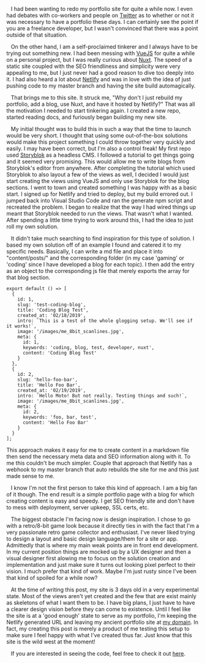 &nbsp; &nbsp;I had been wanting to redo my portfolio site for quite a while now. I even had debates with co-workers and people on [Twitter](https://twitter.com/JGDigitalJedi/status/1093866037454479360) as to whether or not it was necessary to have a portfolio these days. I can certainly see the point if you are a freelance developer, but I wasn't convinced that there was a point outside of that situation.

&nbsp; &nbsp;On the other hand, I am a self-proclaimed tinkerer and I always have to be trying out something new. I had been messing with [VueJS](https://vuejs.org/) for quite a while on a personal project, but I was really curious about [Nuxt](https://nuxtjs.org/). The speed of a static site coupled with the SEO friendliness and simplicity were very appealing to me, but I just never had a good reason to dive too deeply into it. I had also heard a lot about [Netlify](https://www.netlify.com/) and was in love with the idea of just pushing code to my master branch and having the site build automagically.

&nbsp; &nbsp;That brings me to this site. It struck me, "Why don't I just rebuild my portfolio, add a blog, use Nuxt, and have it hosted by Netlify?" That was all the motivation I needed to start tinkering again. I created a new repo, started reading docs, and furiously began building my new site.

&nbsp; &nbsp;My initial thought was to build this in such a way that the time to launch would be very short. I thought that using some out-of-the-box solutions would make this project something I could throw together very quickly and easily. I may have been correct, but I'm also a control freak! My first repo used [Storyblok](https://www.storyblok.com/) as a headless CMS. I followed a tutorial to get things going and it seemed very promising. This would allow me to write blogs from Storyblok's editor from anywhere. After completing the tutorial which used Storyblok to also layout a few of the views as well, I decided I would just start creating the views using VueJS and only use Storyblok for the blog sections. I went to town and created something I was happy with as a basic start. I signed up for Netlify and tried to deploy, but my build errored out. I jumped back into Visual Studio Code and ran the generate npm script and recreated the problem. I began to realize that the way I had wired things up meant that Storyblok needed to run the views. That wasn't what I wanted. After spending a little time trying to work around this, I had the idea to just roll my own solution.

&nbsp; &nbsp;It didn't take much searching to find inspiration for this type of solution. I based my own solution off of an example I found and catered it to my specific needs. Basically, I can write a md file and place it into "content/posts/" and the corresponding folder (in my case 'gaming' or 'coding' since I have developed a blog for each topic). I then add the entry as an object to the corresponding js file that merely exports the array for that blog section.
``` javascxript
export default () => [
  {
    id: 1,
    slug: 'test-coding-blog',
    title: 'Coding Blog Test',
    created_at: '02/18/2019',
    intro: `This is a test of the whole glogging setup. We'll see if it works!`,
    image: '/images/me_8bit_scanlines.jpg',
    meta: {
      id: 1,
      keywords: 'coding, blog, test, developer, nuxt',
      content: 'Coding Blog Test'
    }
  },
  {
    id: 2,
    slug: 'hello-foo-bar',
    title: 'Hello Foo Bar',
    created_at: '02/19/2019',
    intro: `Hello Moto! But not really. Testing things and such!`,
    image: '/images/me_8bit_scanlines.jpg',
    meta: {
      id: 2,
      keywords: 'foo, bar, test',
      content: 'Hello Foo Bar'
    }
  }
];
```
This approach makes it easy for me to create content in a markdown file then send the necessary meta data and SEO information along with it. To me this couldn't be much simpler. Couple that approach that Netlify has a webhook to my master branch that auto rebuilds the site for me and this just made sense to me.

&nbsp; &nbsp;I know I'm not the first person to take this kind of approach. I am a big fan of it though. The end result is a simple portfolio page with a blog for which creating content is easy and speedy. I get SEO friendly site and don't have to mess with deployment, server upkeep, SSL certs, etc.

&nbsp; &nbsp;The biggest obstacle I'm facing now is design inspiration. I chose to go with a retro/8-bit game look because it directly ties in with the fact that I'm a very passionate retro game collector and enthusiast. I've never liked trying to design a layout and basic design language/them for a site or app. Admittedly that is where my main weak points are in front end development. In my current position things are mocked up by a UX designer and then a visual designer first alowing me to focus on the solution creation and implementation and just make sure it turns out looking pixel perfect to their vision. I much prefer that kind of work. Maybe I'm just rusty since I've been that kind of spoiled for a while now?

&nbsp; &nbsp;At the time of writing this post, my site is 3 days old in a very experimental state. Most of the views aren't yet created and the few that are exist mainly as skeletons of what I want them to be. I have big plans, I just have to have a clearer design vision before they can come to existence. Until I feel like the site is at a 'good enough' state to serve as my portfolio, I'm keeping the Netlify generated URL and leaving my ancient portfolio site at [my domain](https://joeyg.me). In fact, my creating this post is merely a product of me testing this setup to make sure I feel happy with what I've created thus far. Just know that this site is the wild west at the moment!

&nbsp; &nbsp;If you are interested in seeing the code, feel free to check it out [here](https://github.com/jgdigitaljedi/portAndBlog).